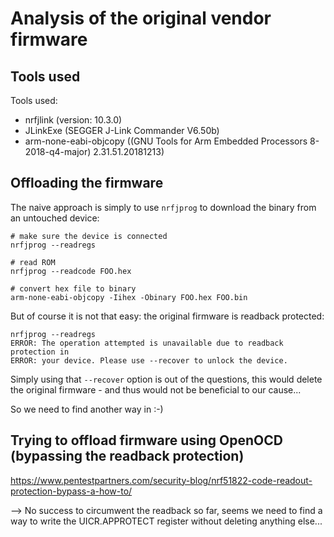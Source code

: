 # Analysis of the original vendor firmware

## Tools used

Tools used:
- nrfjlink (version: 10.3.0)
- JLinkExe (SEGGER J-Link Commander V6.50b)
- arm-none-eabi-objcopy ((GNU Tools for Arm Embedded Processors 8-2018-q4-major) 2.31.51.20181213)


## Offloading the firmware
The naive approach is simply to use `nrfjprog` to download the binary from an untouched device:
```
# make sure the device is connected
nrfjprog --readregs

# read ROM
nrfjprog --readcode FOO.hex

# convert hex file to binary
arm-none-eabi-objcopy -Iihex -Obinary FOO.hex FOO.bin
```

But of course it is not that easy: the original firmware is readback protected:
```
nrfjprog --readregs
ERROR: The operation attempted is unavailable due to readback protection in
ERROR: your device. Please use --recover to unlock the device.
```

Simply using that `--recover` option is out of the questions, this would delete the original firmware - and thus would not be beneficial to our cause...

So we need to find another way in :-)

## Trying to offload firmware using OpenOCD (bypassing the readback protection)

https://www.pentestpartners.com/security-blog/nrf51822-code-readout-protection-bypass-a-how-to/


--> No success to circumwent the readback so far, seems we need to find a way to write the UICR.APPROTECT register without deleting anything else...
